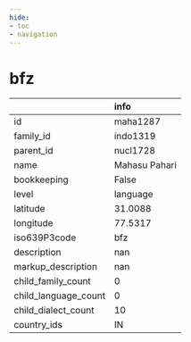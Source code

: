 ```yaml
---
hide:
- toc
- navigation
---
```

# bfz
|                      | info          |
|:---------------------|:--------------|
| id                   | maha1287      |
| family_id            | indo1319      |
| parent_id            | nucl1728      |
| name                 | Mahasu Pahari |
| bookkeeping          | False         |
| level                | language      |
| latitude             | 31.0088       |
| longitude            | 77.5317       |
| iso639P3code         | bfz           |
| description          | nan           |
| markup_description   | nan           |
| child_family_count   | 0             |
| child_language_count | 0             |
| child_dialect_count  | 10            |
| country_ids          | IN            |